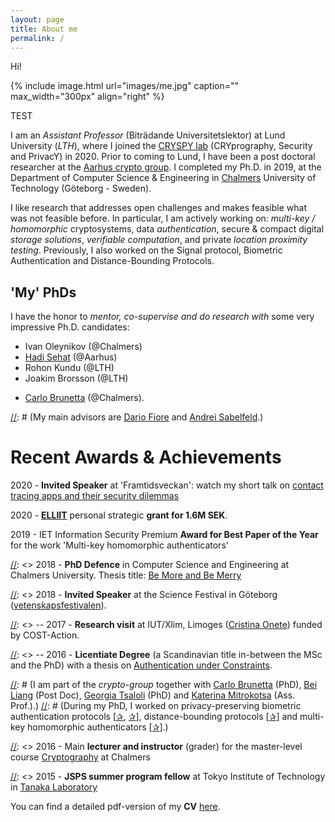 ```yaml
---
layout: page
title: About me
permalink: /
---
```

Hi! 

{% include image.html url="images/me.jpg" caption="" max_width="300px" align="right" %}

TEST 

I am an *Assistant Professor* (Biträdande Universitetslektor) at Lund University (*LTH*), 
where I joined the [CRYSPY lab][cryspy] (CRYprography, Security and PrivacY) in 2020. 
Prior to coming to Lund, I have been a post doctoral researcher at the [Aarhus crypto group][aarhus]. 
I completed my Ph.D. in 2019, at the Department of Computer Science & Engineering in [Chalmers][chalmers] University of Technology (Göteborg - Sweden). 

I like research that addresses open challenges and makes feasible what was not feasible before. 
In particular, I am actively working on: 
*multi-key / homomorphic* cryptosystems, 
data *authentication*, 
secure & compact digital *storage solutions*, 
*verifiable computation*, and 
private *location proximity testing*. 
Previously, I also worked on the Signal protocol, Biometric Authentication and Distance-Bounding Protocols.

## 'My' PhDs
I have the honor to *mentor, co-supervise and do research with* some very impressive Ph.D. candidates: 
- Ivan Oleynikov (@Chalmers)
- [Hadi Sehat][hadi] (@Aarhus)
- Rohon Kundu (@LTH)
- Joakim Brorsson (@LTH) 
+ [Carlo Brunetta](http://www.cse.chalmers.se/~brunetta/) (@Chalmers).


[mkh]: test
[signatures]: test
[deduplication]: test
[vc]: vc
[plpt]: http://test
[cryspy]: http://www.cryspy-lab.se/
[aarhus]: https://users-cs.au.dk/orlandi/cryptogroup/
[chalmers]: http://www.cse.chalmers.se/~elenap/
[hadi]: https://pure.au.dk/portal/en/persons/hadi-sehat(d3c7a682-6f7b-43d4-b3c5-c07cb2e67613).html


[//]: # (My research interests are in **digital signatures**, **verifiable delegation of computation** techniques and **homomorphic** properties in cryptographic primitives. I am also part of a project on the *Signal protocol*.)
[//]: # (My main advisors are [Dario Fiore]({{"http://www.dariofiore.it/"}}) and [Andrei Sabelfeld]({{"http://www.cse.chalmers.se/~andrei/"}}).)
<br>


# Recent Awards & Achievements

2020 - **Invited Speaker** at 'Framtidsveckan': watch my short talk on [contact tracing apps and their security dilemmas](https://youtu.be/MmWOcKb0Iqw?t=1927)

2020 - [**ELLIIT**](https://old.liu.se/elliit?l=en) personal strategic **grant for 1.6M SEK**.

2019 - IET Information Security Premium **Award for Best Paper of the Year** for the work 'Multi-key homomorphic authenticators'

[//]: <> 2018 - **PhD Defence** in Computer Science and Engineering at Chalmers University. Thesis title: [Be More and Be Merry]({{'http://www.cse.chalmers.se/~elenap/papers/phd_thesis_elenap.pdf'}})

[//]: <> 2018 - **Invited Speaker** at the Science Festival in Göteborg ([vetenskapsfestivalen]({{"http://vetenskapsfestivalen.se/hem/"}})).


[//]: <> -- 2017 - **Research visit** at IUT/Xlim, Limoges ([Cristina Onete]({{"https://www.onete.net/"}})) funded by COST-Action.

[//]: <> -- 2016 - **Licentiate Degree** (a Scandinavian title in-between the MSc and the PhD) with a thesis on [Authentication under Constraints]({{"http://publications.lib.chalmers.se/records/fulltext/239669/239669.pdf"}}).

[//]: # (I am part of the *crypto-group* together with [Carlo Brunetta]({{"http://www.cse.chalmers.se/~brunetta/"}}) (PhD), [Bei Liang]({{"http://www.cse.chalmers.se/~lbei/"}}) (Post Doc), [Georgia Tsaloli]({{"http://www.cse.chalmers.se/~tsaloli/"}}) (PhD) and [Katerina Mitrokotsa]({{"http://www.cse.chalmers.se/~aikmitr/index.html"}}) (Ass. Prof.).)
[//]: # (During my PhD, I worked on privacy-preserving biometric authentication protocols [[✰]({{"http://www.cse.chalmers.se/~elenap/papers/indocrypt14.pdf"}}), [✰]({{"http://www.cse.chalmers.se/~elenap/papers/PLM17.pdf"}})], distance-bounding protocols [[✰]({{"http://www.cse.chalmers.se/~elenap/papers/mainHBDB-future-gen-comp-sys.pdf"}})] and multi-key homomorphic authenticators [[✰]({{"https://eprint.iacr.org/2016/804.pdf"}})].)

[//]: <> 2016 - Main **lecturer and instructor** (grader) for the master-level course [Cryptography]({{"http://www.cse.chalmers.se/edu/course/TDA352/"}}) at Chalmers


[//]: <> 2015 - **JSPS summer program fellow** at Tokyo Institute of Technology in [Tanaka Laboratory](http://www.is.titech.ac.jp/~keisuke/lab/index-e.html)


You can find a detailed pdf-version of my **CV** [here]({{"cv"}}). 
